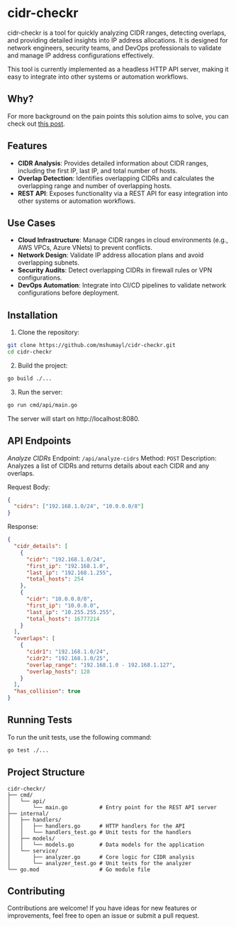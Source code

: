 # cidr-checkr

cidr-checkr is a tool for quickly analyzing CIDR ranges, detecting overlaps, and providing detailed insights into IP address allocations. It is designed for network engineers, security teams, and DevOps professionals to validate and manage IP address configurations effectively.

This tool is currently implemented as a headless HTTP API server, making it easy to integrate into other systems or automation workflows.

## Why?
For more background on the pain points this solution aims to solve, you can check out [this post](https://www.shumayl.site/post/cidr-checkr).

## Features

- **CIDR Analysis**: Provides detailed information about CIDR ranges, including the first IP, last IP, and total number of hosts.
- **Overlap Detection**: Identifies overlapping CIDRs and calculates the overlapping range and number of overlapping hosts.
- **REST API**: Exposes functionality via a REST API for easy integration into other systems or automation workflows.

## Use Cases

- **Cloud Infrastructure**: Manage CIDR ranges in cloud environments (e.g., AWS VPCs, Azure VNets) to prevent conflicts.
- **Network Design**: Validate IP address allocation plans and avoid overlapping subnets.
- **Security Audits**: Detect overlapping CIDRs in firewall rules or VPN configurations.
- **DevOps Automation**: Integrate into CI/CD pipelines to validate network configurations before deployment.

## Installation

1. Clone the repository:
```bash
git clone https://github.com/mshumayl/cidr-checkr.git
cd cidr-checkr
```

2. Build the project:
```bash
go build ./...
```

3. Run the server:
```bash
go run cmd/api/main.go
```

The server will start on http://localhost:8080.

## API Endpoints
_Analyze CIDRs_
Endpoint: `/api/analyze-cidrs`
Method: `POST`
Description: Analyzes a list of CIDRs and returns details about each CIDR and any overlaps.

Request Body:
```json
{
  "cidrs": ["192.168.1.0/24", "10.0.0.0/8"]
}
```

Response:
```json
{
  "cidr_details": [
    {
      "cidr": "192.168.1.0/24",
      "first_ip": "192.168.1.0",
      "last_ip": "192.168.1.255",
      "total_hosts": 254
    },
    {
      "cidr": "10.0.0.0/8",
      "first_ip": "10.0.0.0",
      "last_ip": "10.255.255.255",
      "total_hosts": 16777214
    }
  ],
  "overlaps": [
    {
      "cidr1": "192.168.1.0/24",
      "cidr2": "192.168.1.0/25",
      "overlap_range": "192.168.1.0 - 192.168.1.127",
      "overlap_hosts": 128
    }
  ],
  "has_collision": true
}
```

## Running Tests
To run the unit tests, use the following command:
```bash
go test ./...
```

## Project Structure
```
cidr-checkr/
├── cmd/
│   └── api/
│       └── main.go          # Entry point for the REST API server
├── internal/
│   ├── handlers/
│   │   ├── handlers.go      # HTTP handlers for the API
│   │   └── handlers_test.go # Unit tests for the handlers
│   ├── models/
│   │   └── models.go        # Data models for the application
│   └── service/
│       ├── analyzer.go      # Core logic for CIDR analysis
│       └── analyzer_test.go # Unit tests for the analyzer
└── go.mod                   # Go module file
```

## Contributing
Contributions are welcome! If you have ideas for new features or improvements, feel free to open an issue or submit a pull request.